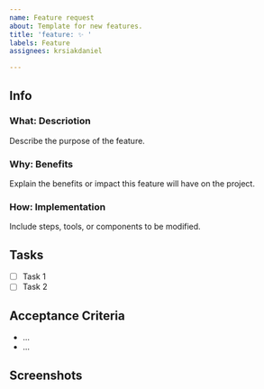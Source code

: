 ```yaml
---
name: Feature request
about: Template for new features.
title: 'feature: ✨ '
labels: Feature
assignees: krsiakdaniel

---
```


## Info

### What: Descriotion

Describe the purpose of the feature.

### Why: Benefits

Explain the benefits or impact this feature will have on the project.

### How: Implementation

Include steps, tools, or components to be modified.

## Tasks

- [ ] Task 1
- [ ] Task 2

## Acceptance Criteria

- ...
- ...

## Screenshots
